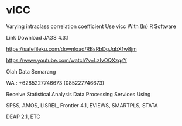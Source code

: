 # vICC
Varying intraclass correlation coefficient Use vicc With (In) R Software

Link Download JAGS 4.3.1

https://safefileku.com/download/RBsRbDqJqbX1w8jm

https://www.youtube.com/watch?v=LzIvOQXzqsY

Olah Data Semarang

WA : +6285227746673 (085227746673)

Receive Statistical Analysis Data Processing Services Using

SPSS, AMOS, LISREL, Frontier 4.1, EVIEWS, SMARTPLS, STATA

DEAP 2.1, ETC
